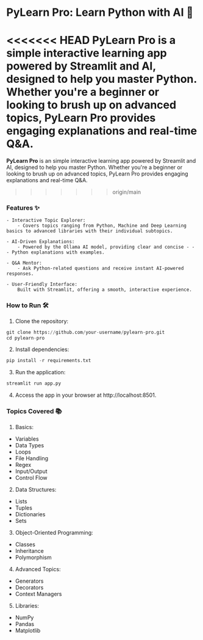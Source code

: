 # PyLearn Pro: Learn Python with AI 🚀

<<<<<<< HEAD
**PyLearn Pro** is a simple interactive learning app powered by Streamlit and AI, designed to help you master Python. Whether you're a beginner or looking to brush up on advanced topics, PyLearn Pro provides engaging explanations and real-time Q&A.
=======
**PyLearn Pro** is an simple interactive learning app powered by Streamlit and AI, designed to help you master Python. Whether you're a beginner or looking to brush up on advanced topics, PyLearn Pro provides engaging explanations and real-time Q&A.
>>>>>>> origin/main

### Features ✨

    - Interactive Topic Explorer:
        - Covers topics ranging from Python, Machine and Deep Learning basics to advanced libraries with their individual subtopics.

    - AI-Driven Explanations:
        - Powered by the Ollama AI model, providing clear and concise - - - Python explanations with examples.

    - Q&A Mentor:
        - Ask Python-related questions and receive instant AI-powered responses.

    - User-Friendly Interface:
        Built with Streamlit, offering a smooth, interactive experience.

### How to Run 🛠️
1. Clone the repository:
```python
git clone https://github.com/your-username/pylearn-pro.git
cd pylearn-pro
```
2. Install dependencies:
```python
pip install -r requirements.txt
```
3. Run the application:
```python
streamlit run app.py
````
4. Access the app in your browser at http://localhost:8501.

### Topics Covered 📚

1. Basics:
- Variables
- Data Types
- Loops
- File Handling
- Regex
- Input/Output
- Control Flow

2. Data Structures:
- Lists
- Tuples
- Dictionaries
- Sets

3. Object-Oriented Programming:
- Classes
- Inheritance
- Polymorphism

4. Advanced Topics:
- Generators
- Decorators
- Context Managers

5. Libraries:
- NumPy
- Pandas
- Matplotlib

